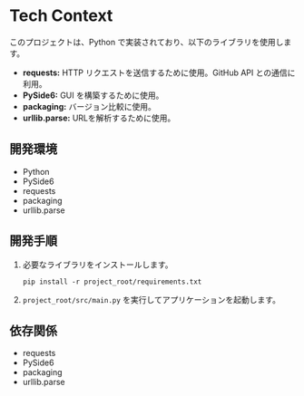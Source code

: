 # Tech Context

このプロジェクトは、Python で実装されており、以下のライブラリを使用します。

*   **requests:** HTTP リクエストを送信するために使用。GitHub API との通信に利用。
*   **PySide6:** GUI を構築するために使用。
*   **packaging:** バージョン比較に使用。
*   **urllib.parse:** URLを解析するために使用。

## 開発環境

*   Python
*   PySide6
*   requests
*   packaging
*   urllib.parse

## 開発手順

1.  必要なライブラリをインストールします。
    ```
    pip install -r project_root/requirements.txt
    ```
2.  `project_root/src/main.py` を実行してアプリケーションを起動します。

## 依存関係

*   requests
*   PySide6
*   packaging
*   urllib.parse
